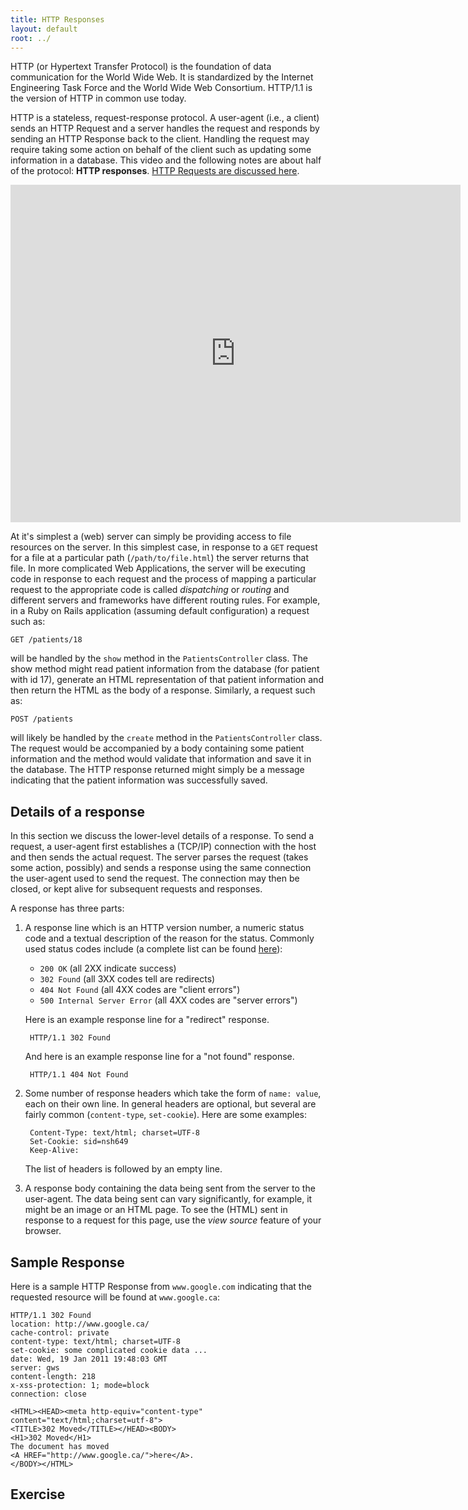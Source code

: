 ```yaml
---
title: HTTP Responses
layout: default
root: ../
---
```


HTTP (or Hypertext Transfer Protocol) is the foundation of data communication for the World Wide Web. It is standardized by the Internet Engineering Task Force and the World Wide Web Consortium. HTTP/1.1 is the version of HTTP in common use today.

HTTP is a stateless, request-response protocol. A user-agent (i.e., a client) sends an HTTP Request and a server handles the request and responds by sending an HTTP Response back to the client. Handling the request may require taking some action on behalf of the client such as updating some information in a database. This video and the following notes are about half of the protocol: **HTTP responses**. [HTTP Requests are discussed here](requests.html).

<iframe src="http://player.vimeo.com/video/34517296?title=0&amp;byline=0&amp;portrait=0" width="720" height="540" frameborder="0" webkitAllowFullScreen mozallowfullscreen allowFullScreen></iframe>

At it's simplest a (web) server can simply be providing access to file resources on the server. In this simplest case, in response to a `GET` request for a file at a particular path (`/path/to/file.html`) the server returns that file. In more complicated Web Applications, the server will be executing code in response to each request and the process of mapping a particular request to the appropriate code is called _dispatching_ or _routing_ and different servers and frameworks have different routing rules. For example, in a Ruby on Rails application (assuming default configuration) a request such as:

	GET /patients/18

will be handled by the `show` method in the `PatientsController` class. The show method might read patient information from the database (for patient with id 17), generate an HTML representation of that patient information and then return the HTML as the body of a response. Similarly, a request such as:

	POST /patients
	
will likely be handled by the `create` method in the `PatientsController` class. The request would be accompanied by a body containing some patient information and the method would validate that information and save it in the database. The HTTP response returned might simply be a message indicating that the patient information was successfully saved.

## Details of a response

In this section we discuss the lower-level details of a response. To send a request, a user-agent first establishes a (TCP/IP) connection with the host and then sends the actual request. The server parses the request (takes some action, possibly) and sends a response using the same connection the user-agent used to send the request. The connection may then be closed, or kept alive for subsequent requests and responses.

A response has three parts: 

1. A response line which is an HTTP version number, a numeric status code and a textual description of the reason for the status. Commonly used status codes include (a complete list can be found [here](http://en.wikipedia.org/wiki/List_of_HTTP_status_codes)):

	* `200 OK` (all 2XX indicate success)
	* `302 Found` (all 3XX codes tell are redirects)
	* `404 Not Found` (all 4XX codes are "client errors")
	* `500 Internal Server Error` (all 4XX codes are "server errors")

	Here is an example response line for a "redirect" response.

		HTTP/1.1 302 Found
		
	And here is an example response line for a "not found" response.
	
		HTTP/1.1 404 Not Found

2. Some number of response headers which take the form of `name: value`, each on their own line. In general headers are optional, but several are fairly common (`content-type`, `set-cookie`). Here are some examples:

		Content-Type: text/html; charset=UTF-8
		Set-Cookie: sid=nsh649
		Keep-Alive: 
	
	The list of headers is followed by an empty line.

3. A response body containing the data being sent from the server to the user-agent. The data being sent can vary significantly, for example, it might be an image or an HTML page. To see the (HTML) sent in response to a request for this page, use the _view source_ feature of your browser.

## Sample Response

Here is a sample HTTP Response from `www.google.com` indicating that the requested resource will be found at `www.google.ca`:

	HTTP/1.1 302 Found
	location: http://www.google.ca/
	cache-control: private
	content-type: text/html; charset=UTF-8
	set-cookie: some complicated cookie data ...
	date: Wed, 19 Jan 2011 19:48:03 GMT
	server: gws
	content-length: 218
	x-xss-protection: 1; mode=block
	connection: close
	
	<HTML><HEAD><meta http-equiv="content-type" content="text/html;charset=utf-8">
	<TITLE>302 Moved</TITLE></HEAD><BODY>
	<H1>302 Moved</H1>
	The document has moved
	<A HREF="http://www.google.ca/">here</A>.
	</BODY></HTML>

## Exercise

